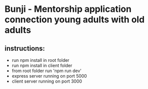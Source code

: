 # Bunji - Mentorship application connection young adults with old adults

## instructions:
  * run npm install in root folder
  * run npm install in client folder
  * from root folder run 'npm run dev'
  * express server running on port 5000
  * client server running on port 3000

